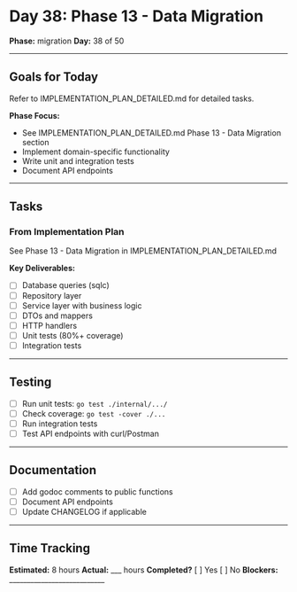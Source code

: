 # Day 38: Phase 13 - Data Migration

**Phase:** migration
**Day:** 38 of 50

---

## Goals for Today

Refer to IMPLEMENTATION_PLAN_DETAILED.md for detailed tasks.

**Phase Focus:**
- See IMPLEMENTATION_PLAN_DETAILED.md Phase 13 - Data Migration section
- Implement domain-specific functionality
- Write unit and integration tests
- Document API endpoints

---

## Tasks

### From Implementation Plan
See Phase 13 - Data Migration in IMPLEMENTATION_PLAN_DETAILED.md

**Key Deliverables:**
- [ ] Database queries (sqlc)
- [ ] Repository layer
- [ ] Service layer with business logic
- [ ] DTOs and mappers
- [ ] HTTP handlers
- [ ] Unit tests (80%+ coverage)
- [ ] Integration tests

---

## Testing
- [ ] Run unit tests: `go test ./internal/.../`
- [ ] Check coverage: `go test -cover ./...`
- [ ] Run integration tests
- [ ] Test API endpoints with curl/Postman

---

## Documentation
- [ ] Add godoc comments to public functions
- [ ] Document API endpoints
- [ ] Update CHANGELOG if applicable

---

## Time Tracking
**Estimated:** 8 hours
**Actual:** ___ hours
**Completed?** [ ] Yes [ ] No
**Blockers:** ___________________________
